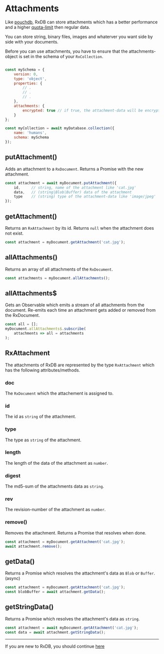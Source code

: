 # Attachments

Like [pouchdb](https://pouchdb.com/guides/attachments.html), RxDB can store attachments which has a better performance and a higher [quota-limit](https://www.html5rocks.com/en/tutorials/offline/quota-research/) then regular data.

You can store string, binary files, images and whaterver you want side by side with your documents.

Before you can use attachments, you have to ensure that the attachments-object is set in the schema of your `RxCollection`.

```javascript

const mySchema = {
    version: 0,
    type: 'object',
    properties: {
        // .
        // .
        // .
    },
    attachments: {
        encrypted: true // if true, the attachment-data will be encrypted with the db-password
    }
};

const myCollection = await myDatabase.collection({
    name: 'humans',
    schema: mySchema
});
```

## putAttachment()

Adds an attachment to a `RxDocument`. Returns a Promise with the new attachment.

```javascript
const attachment = await myDocument.putAttachment({
    id,     // string, name of the attachment like 'cat.jpg'
    data,   // (string|Blob|Buffer) data of the attachment
    type    // (string) type of the attachment-data like 'image/jpeg'
});
```

## getAttachment()

Returns an `RxAttachment` by its id. Returns `null` when the attachment does not exist.

```javascript
const attachment = myDocument.getAttachment('cat.jpg');
```

## allAttachments()

Returns an array of all attachments of the `RxDocument`.

```javascript
const attachments = myDocument.allAttachments();
```

## allAttachments$

Gets an Observable which emits a stream of all attachments from the document. Re-emits each time an attachment gets added or removed from the RxDocument.

```javascript
const all = [];
myDocument.allAttachments$.subscribe(
    attachments => all = attachments
);
```

## RxAttachment

The attachments of RxDB are represented by the type `RxAttachment` which has the following attributes/methods.

### doc

The `RxDocument` which the attachement is assigned to.

### id

The id as `string` of the attachment.

### type

The type as `string` of the attachment.

### length

The length of the data of the attachment as `number`.

### digest

The md5-sum of the attachments data as `string`.

### rev

The revision-number of the attachment as `number`.

### remove()

Removes the attachment. Returns a Promise that resolves when done.

```javascript
const attachment = myDocument.getAttachment('cat.jpg');
await attachment.remove();
```

## getData()

Returns a Promise which resolves the attachment's data as `Blob` or `Buffer`. (async)

```javascript
const attachment = myDocument.getAttachment('cat.jpg');
const blobBuffer = await attachment.getData();
```

## getStringData()

Returns a Promise which resolves the attachment's data as `string`.

```javascript
const attachment = await myDocument.getAttachment('cat.jpg');
const data = await attachment.getStringData();
```

---------
If you are new to RxDB, you should continue [here](./middleware.md)
